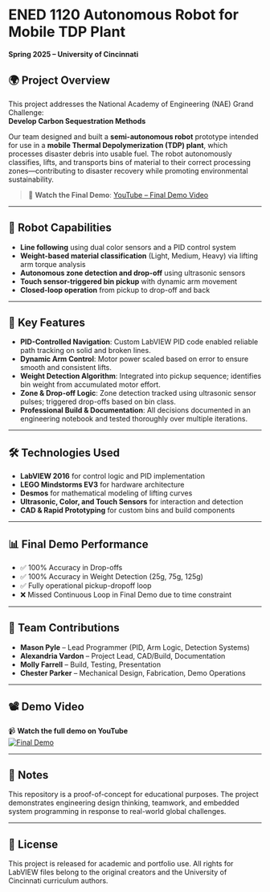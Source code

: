 # ENED 1120 Autonomous Robot for Mobile TDP Plant  
**Spring 2025 – University of Cincinnati**

## 🌍 Project Overview

This project addresses the National Academy of Engineering (NAE) Grand Challenge:  
**Develop Carbon Sequestration Methods**

Our team designed and built a **semi-autonomous robot** prototype intended for use in a **mobile Thermal Depolymerization (TDP) plant**, which processes disaster debris into usable fuel. The robot autonomously classifies, lifts, and transports bins of material to their correct processing zones—contributing to disaster recovery while promoting environmental sustainability.

> 🔗 **Watch the Final Demo**: [YouTube – Final Demo Video](https://youtu.be/uCwxQbQjLqI)

---

## 🤖 Robot Capabilities

- **Line following** using dual color sensors and a PID control system  
- **Weight-based material classification** (Light, Medium, Heavy) via lifting arm torque analysis  
- **Autonomous zone detection and drop-off** using ultrasonic sensors  
- **Touch sensor-triggered bin pickup** with dynamic arm movement  
- **Closed-loop operation** from pickup to drop-off and back

---

## 🧠 Key Features

- **PID-Controlled Navigation**: Custom LabVIEW PID code enabled reliable path tracking on solid and broken lines.
- **Dynamic Arm Control**: Motor power scaled based on error to ensure smooth and consistent lifts.
- **Weight Detection Algorithm**: Integrated into pickup sequence; identifies bin weight from accumulated motor effort.
- **Zone & Drop-off Logic**: Zone detection tracked using ultrasonic sensor pulses; triggered drop-offs based on bin class.
- **Professional Build & Documentation**: All decisions documented in an engineering notebook and tested thoroughly over multiple iterations.

---

## 🛠️ Technologies Used

- **LabVIEW 2016** for control logic and PID implementation  
- **LEGO Mindstorms EV3** for hardware architecture  
- **Desmos** for mathematical modeling of lifting curves  
- **Ultrasonic, Color, and Touch Sensors** for interaction and detection  
- **CAD & Rapid Prototyping** for custom bins and build components

---

## 📊 Final Demo Performance

- ✅ 100% Accuracy in Drop-offs  
- ✅ 100% Accuracy in Weight Detection (25g, 75g, 125g)  
- ✅ Fully operational pickup-dropoff loop  
- ❌ Missed Continuous Loop in Final Demo due to time constraint

---

## 🙌 Team Contributions

- **Mason Pyle** – Lead Programmer (PID, Arm Logic, Detection Systems)  
- **Alexandria Vardon** – Project Lead, CAD/Build, Documentation  
- **Molly Farrell** – Build, Testing, Presentation  
- **Chester Parker** – Mechanical Design, Fabrication, Demo Operations  

---

## 📽️ Demo Video

📹 **Watch the full demo on YouTube**  
[![Final Demo](https://img.youtube.com/vi/uCwxQbQjLqI/0.jpg)](https://youtu.be/uCwxQbQjLqI)

---

## 📌 Notes

This repository is a proof-of-concept for educational purposes. The project demonstrates engineering design thinking, teamwork, and embedded system programming in response to real-world global challenges.

---

## 📜 License

This project is released for academic and portfolio use. All rights for LabVIEW files belong to the original creators and the University of Cincinnati curriculum authors.

